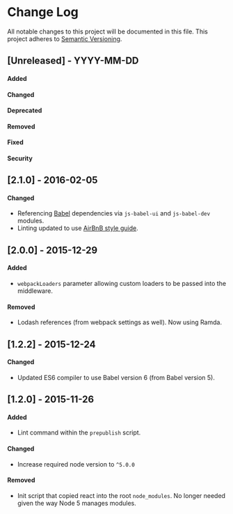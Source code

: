 # Change Log
All notable changes to this project will be documented in this file.
This project adheres to [Semantic Versioning](http://semver.org/).


## [Unreleased] - YYYY-MM-DD
#### Added
#### Changed
#### Deprecated
#### Removed
#### Fixed
#### Security



## [2.1.0] - 2016-02-05
#### Changed
- Referencing [Babel](https://babeljs.io/) dependencies via `js-babel-ui` and `js-babel-dev` modules.
- Linting updated to use [AirBnB style guide](https://github.com/airbnb/javascript).



## [2.0.0] - 2015-12-29
#### Added
- `webpackLoaders` parameter allowing custom loaders to be passed into the middleware.
#### Removed
- Lodash references (from webpack settings as well). Now using Ramda.



## [1.2.2] - 2015-12-24
#### Changed
- Updated ES6 compiler to use Babel version 6 (from Babel version 5).



## [1.2.0] - 2015-11-26
#### Added
- Lint command within the `prepublish` script.

#### Changed
- Increase required node version to `^5.0.0`

#### Removed
- Init script that copied react into the root `node_modules`.  No longer needed given the way Node 5 manages modules.
